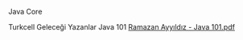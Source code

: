 Java Core

Turkcell Geleceği Yazanlar Java 101
[Ramazan Ayyıldız - Java 101.pdf](https://github.com/user-attachments/files/22024103/Ramazan.Ayyildiz.-.Java.101.pdf)

